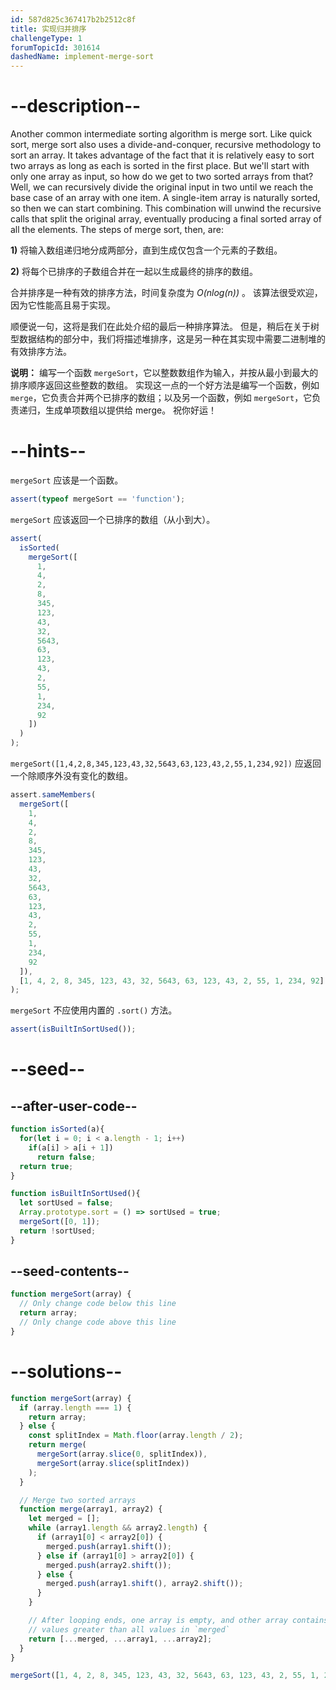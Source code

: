 ```yaml
---
id: 587d825c367417b2b2512c8f
title: 实现归并排序
challengeType: 1
forumTopicId: 301614
dashedName: implement-merge-sort
---
```


# --description--

Another common intermediate sorting algorithm is merge sort. Like quick sort, merge sort also uses a divide-and-conquer, recursive methodology to sort an array. It takes advantage of the fact that it is relatively easy to sort two arrays as long as each is sorted in the first place. But we'll start with only one array as input, so how do we get to two sorted arrays from that? Well, we can recursively divide the original input in two until we reach the base case of an array with one item. A single-item array is naturally sorted, so then we can start combining. This combination will unwind the recursive calls that split the original array, eventually producing a final sorted array of all the elements. The steps of merge sort, then, are:

**1)** 将输入数组递归地分成两部分，直到生成仅包含一个元素的子数组。

**2)** 将每个已排序的子数组合并在一起以生成最终的排序的数组。

合并排序是一种有效的排序方法，时间复杂度为 *O(nlog(n))* 。 该算法很受欢迎，因为它性能高且易于实现。

顺便说一句，这将是我们在此处介绍的最后一种排序算法。 但是，稍后在关于树型数据结构的部分中，我们将描述堆排序，这是另一种在其实现中需要二进制堆的有效排序方法。

**说明：** 编写一个函数 `mergeSort`，它以整数数组作为输入，并按从最小到最大的排序顺序返回这些整数的数组。 实现这一点的一个好方法是编写一个函数，例如 `merge`，它负责合并两个已排序的数组；以及另一个函数，例如 `mergeSort`，它负责递归，生成单项数组以提供给 merge。 祝你好运！

# --hints--

`mergeSort` 应该是一个函数。

```js
assert(typeof mergeSort == 'function');
```

`mergeSort` 应该返回一个已排序的数组（从小到大）。

```js
assert(
  isSorted(
    mergeSort([
      1,
      4,
      2,
      8,
      345,
      123,
      43,
      32,
      5643,
      63,
      123,
      43,
      2,
      55,
      1,
      234,
      92
    ])
  )
);
```

`mergeSort([1,4,2,8,345,123,43,32,5643,63,123,43,2,55,1,234,92])` 应返回一个除顺序外没有变化的数组。

```js
assert.sameMembers(
  mergeSort([
    1,
    4,
    2,
    8,
    345,
    123,
    43,
    32,
    5643,
    63,
    123,
    43,
    2,
    55,
    1,
    234,
    92
  ]),
  [1, 4, 2, 8, 345, 123, 43, 32, 5643, 63, 123, 43, 2, 55, 1, 234, 92]
);
```

`mergeSort` 不应使用内置的 `.sort()` 方法。

```js
assert(isBuiltInSortUsed());
```

# --seed--

## --after-user-code--

```js
function isSorted(a){
  for(let i = 0; i < a.length - 1; i++)
    if(a[i] > a[i + 1])
      return false;
  return true;
}

function isBuiltInSortUsed(){
  let sortUsed = false;
  Array.prototype.sort = () => sortUsed = true;
  mergeSort([0, 1]);
  return !sortUsed;
}
```

## --seed-contents--

```js
function mergeSort(array) {
  // Only change code below this line
  return array;
  // Only change code above this line
}
```

# --solutions--

```js
function mergeSort(array) {
  if (array.length === 1) {
    return array;
  } else {
    const splitIndex = Math.floor(array.length / 2);
    return merge(
      mergeSort(array.slice(0, splitIndex)),
      mergeSort(array.slice(splitIndex))
    );
  }

  // Merge two sorted arrays
  function merge(array1, array2) {
    let merged = [];
    while (array1.length && array2.length) {
      if (array1[0] < array2[0]) {
        merged.push(array1.shift());
      } else if (array1[0] > array2[0]) {
        merged.push(array2.shift());
      } else {
        merged.push(array1.shift(), array2.shift());
      }
    }

    // After looping ends, one array is empty, and other array contains only
    // values greater than all values in `merged`
    return [...merged, ...array1, ...array2];
  }
}

mergeSort([1, 4, 2, 8, 345, 123, 43, 32, 5643, 63, 123, 43, 2, 55, 1, 234, 92]);
```
